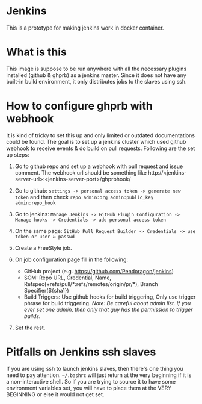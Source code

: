# Jenkins

This is a prototype for making jenkins work in docker container.

# What is this
This image is suppose to be run anywhere with all the necessary plugins installed (github & ghprb) as a jenkins master.
Since it does not have any built-in build environment, it only distributes jobs to the slaves using ssh.

# How to configure ghprb with webhook
It is kind of tricky to set this up and only limited or outdated documentations could be found. The goal is to set up a
jenkins cluster which used github webhook to receive events & do build on pull requests. Following are the set up steps:
1. Go to github repo and set up a webhook with pull request and issue comment. The webhook url should be something like
http://\<jenkins-server-url\>:\<jenkins-server-port\>/ghprbhook/

2. Go to github: `settings -> personal access token -> generate new token` and then check `repo admin:org admin:public_key admin:repo_hook`

3. Go to jenkins: `Manage Jenkins -> GitHub Plugin Configuration -> Manage hooks -> Credentials -> add personal access token`

4. On the same page: `GitHub Pull Request Builder -> Credentials -> use token or user & passwd`

5. Create a FreeStyle job.

6. On job configuration page fill in the following:
   - GitHub project (e.g. https://github.com/Pendoragon/jenkins)
   - SCM: Repo URL, Credential, Name, Refspec(+refs/pull/\*:refs/remotes/origin/pr/\*), Branch Specifier(${sha1})
   - Build Triggers: Use github hooks for build triggering, Only use trigger phrase for build triggering.
*Note: Be careful about admin list. If you ever set one admin, then only that guy has the permission to trigger builds.*

7. Set the rest.

# Pitfalls on Jenkins ssh slaves
If you are using ssh to launch jenkins slaves, then there's one thing you need to pay attention. `~/.bashrc` will just return at the very beginning if it is a non-interactive shell. So if you are trying to source it to have some environment variables set, you will have to place them at the VERY BEGINNING or else it would not get set.

